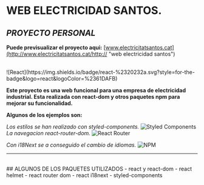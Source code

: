 
# WEB ELECTRICIDAD SANTOS.
## _PROYECTO PERSONAL_

**Puede previsualizar el proyecto aqui:**
[www.electricitatsantos.cat](http://www.electricitatsantos.cat/http:// "web electricidad santos")


<br>
![React](https://img.shields.io/badge/react-%2320232a.svg?style=for-the-badge&logo=react&logoColor=%2361DAFB)

**Este proyecto es una web funcional para una empresa de electricidad industrial.
Esta realizada con react-dom y otros paquetes npm para mejorar su funcionalidad.**

**Algunos de los ejemplos son:**

*Los estilos se han realizado con styled-components.*
![Styled Components](https://img.shields.io/badge/styled--components-DB7093?style=for-the-badge&logo=styled-components&logoColor=white)
*La navegacion react-router-dom.*
![React Router](https://img.shields.io/badge/React_Router-CA4245?style=for-the-badge&logo=react-router&logoColor=white)

*Con i18Next se a conseguido el cambio de idiomas.*
![NPM](https://img.shields.io/badge/NPM-%23000000.svg?style=for-the-badge&logo=npm&logoColor=white)


------------
<br>
## ALGUNOS DE LOS PAQUETES UTILIZADOS
- react y react-dom
- react helmet
- react router dom
- react i18next
- styled-components
